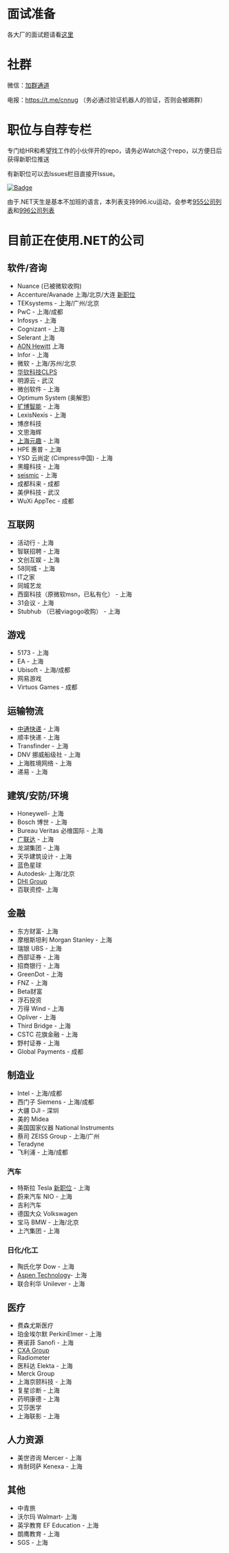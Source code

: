 # 面试准备

各大厂的面试题请看[这里](https://github.com/dotnet-cn/jobs/blob/master/interview_questions.md)

# 社群
微信：[加群通道](https://github.com/dotnet-cn/jobs/issues/13)

电报：https://t.me/cnnug （务必通过验证机器人的验证，否则会被踢群）

# 职位与自荐专栏
专门给HR和希望找工作的小伙伴开的repo，请务必Watch这个repo，以方便日后获得新职位推送

有新职位可以去Issues栏目直接开Issue。

[![Badge](https://img.shields.io/badge/link-996.icu-red.svg)](https://996.icu/#/en_US)

由于.NET天生是基本不加班的语言，本列表支持996.icu运动，会参考[955公司列表](https://github.com/formulahendry/955.WLB)和[996公司列表](https://github.com/996icu/996.ICU)

# 目前正在使用.NET的公司 
## 软件/咨询
- Nuance (已被微软收购)
- Accenture/Avanade 上海/北京/大连 [新职位](https://github.com/dotnet-cn/jobs/issues/10)
- TEKsystems  - 上海/广州/北京
- PwC - 上海/成都
- Infosys - 上海
- Cognizant - 上海
- Selerant 上海
- [AON Hewitt](http://www.aon.com) 上海
- Infor - 上海
- 微软 - 上海/苏州/北京
- [华钦科技CLPS](http://www.clps.com.cn/)
- 明源云 - 武汉
- 微创软件 - 上海
- Optimum System (奥解思)
- [扩博智能](https://www.clobotics.com/) - 上海
- LexisNexis - 上海
- 博彦科技
- 文思海辉
- [上海元趣](http://www.yuanqutech.com/) - 上海
- HPE 惠普 - 上海
- YSD 云尚定 (Cimpress中国) - 上海
- 黑瞳科技 - 上海
- [seismic](https://seismic.com/)  - 上海
- 成都科来 - 成都
- 美伊科技 - 武汉
- WuXi AppTec - 成都

## 互联网
- 活动行 - 上海
- 智联招聘 - 上海
- 文创互娱 - 上海
- 58同城 - 上海
- IT之家
- 同城艺龙
- 西窗科技（原微软msn，已私有化） - 上海
- 31会议 - 上海
- Stubhub （已被viagogo收购） - 上海

## 游戏
- 5173 - 上海
- EA - 上海
- Ubisoft - 上海/成都
- 网易游戏
- Virtuos Games - 成都

## 运输物流
- [中通快递](http://www.zto.com) - 上海
- 顺丰快递 - 上海
- Transfinder - 上海
- DNV 挪威船级社 - 上海
- 上海胜境网络 - 上海
- 递易 - 上海

## 建筑/安防/环境
- Honeywell- 上海
- Bosch 博世 - 上海
- Bureau Veritas 必维国际 - 上海
- [广联达](https://www.glodon.com/) - 上海
- 龙湖集团 - 上海
- 天华建筑设计 - 上海
- 蓝色星球
- Autodesk- 上海/北京
- [DHI Group](https://www.dhigroup.com)
- 百联资控- 上海

## 金融
- 东方财富- 上海
- 摩根斯坦利 Morgan Stanley - 上海
- 瑞银 UBS - 上海
- 西部证券 - 上海
- 招商银行 - 上海
- GreenDot - 上海
- FNZ - 上海
- Beta财富
- 浮石投资
- 万得 Wind - 上海
- Opliver - 上海
- Third Bridge - 上海
- CSTC 花旗金融 - 上海
- 野村证券 - 上海
- Global Payments - 成都

## 制造业 
- Intel - 上海/成都
- 西门子 Siemens - 上海/成都
- 大疆 DJI - 深圳 
- 美的 Midea
- 美国国家仪器 National Instruments 
- 蔡司 ZEISS Group - 上海/广州
- Teradyne 
- 飞利浦 - 上海/成都

### 汽车
- 特斯拉 Tesla [新职位](https://github.com/dotnet-cn/jobs/issues/12) - 上海
- 蔚来汽车 NIO - 上海
- 吉利汽车 
- 德国大众 Volkswagen 
- 宝马 BMW - 上海/北京
- 上汽集团 - 上海

### 日化/化工
- 陶氏化学 Dow - 上海
- [Aspen Technology](https://www.aspentech.com/)- 上海
- 联合利华 Unilever - 上海

## 医疗
- 费森尤斯医疗
- 珀金埃尔默 PerkinElmer - 上海
- 赛诺菲 Sanofi - 上海
- [CXA Group](https://www.linkedin.com/company/cxagroup) 
- Radiometer
- 医科达 Elekta - 上海
- Merck Group 
- 上海京颐科技 - 上海
- 复星诊断 - 上海
- 药明康德 - 上海
- 艾莎医学
- 上海联影 - 上海

## 人力资源
- 美世咨询 Mercer - 上海
- 肯耐珂萨 Kenexa - 上海

## 其他
- 中青旅
- 沃尔玛 Walmart- 上海
- 英孚教育 EF Education - 上海
- 朗鹰教育 - 上海
- SGS - 上海

